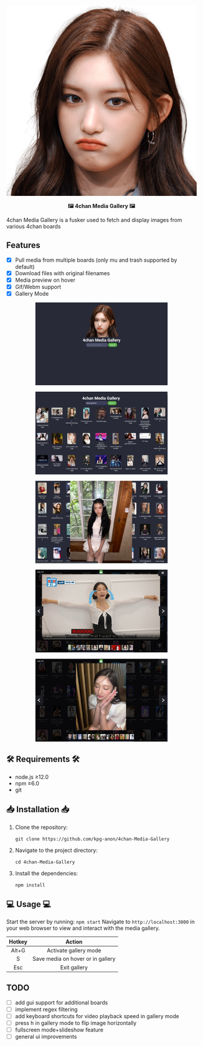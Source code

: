 <p align="center">
  <img src="/public/logo.png?raw=true" width="512" alt="😭😭😭">
</p>

<p align="center">
  <strong>🖼️ 4chan Media Gallery 🖼️</strong>
</p>

4chan Media Gallery is a fusker used to fetch and display images from various 4chan boards

## Features
- [x] Pull media from multiple boards (only mu and trash supported by default)
- [x] Download files with original filenames
- [x] Media preview on hover
- [x] Gif/Webm support
- [x] Gallery Mode

<p align="center">
  <img src="/previews/homepage.jpg?raw=true" width="350" alt="😭😭😭">
</p>
<p align="center">
  <img src="/previews/searchpage.jpg?raw=true" width="350" alt="😭😭😭">
</p>
<p align="center">
  <img src="/previews/imagehover.jpg?raw=true" width="350" alt="😭😭😭">
</p>
<p align="center">
  <img src="/previews/videopreview.jpg?raw=true" width="350" alt="😭😭😭">
</p>
<p align="center">
  <img src="/previews/gallerymode.jpg?raw=true" width="350" alt="😭😭😭">
</p>

## 🛠️ Requirements 🛠️
- node.js ≥12.0
- npm ≥6.0
- git

## 📥 Installation 📥
1. Clone the repository:
    ```
    git clone https://github.com/kpg-anon/4chan-Media-Gallery
    ```

2. Navigate to the project directory:
    ```
    cd 4chan-Media-Gallery
    ```

3. Install the dependencies:
    ```
    npm install
    ```

## 💻 Usage 💻
Start the server by running:
	```
	npm start
	```
Navigate to `http://localhost:3000` in your web browser to view and interact with the media gallery.

| Hotkey |                 Action                 |
|:------:|:--------------------------------------:|
| Alt+G  | Activate gallery mode                  |
| S      | Save media on hover or in gallery      |
| Esc    | Exit gallery                           |

## TODO

- [ ] add gui support for additional boards
- [ ] implement regex filtering 
- [ ] add keyboard shortcuts for video playback speed in gallery mode
- [ ] press h in gallery mode to flip image horizontally
- [ ] fullscreen mode+slideshow feature
- [ ] general ui improvements